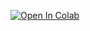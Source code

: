 [![Open In Colab](https://colab.research.google.com/assets/colab-badge.svg)](https://colab.research.google.com/github/lizagonch/NLP/blob/master/sem1_preprocessing.ipynb#)
